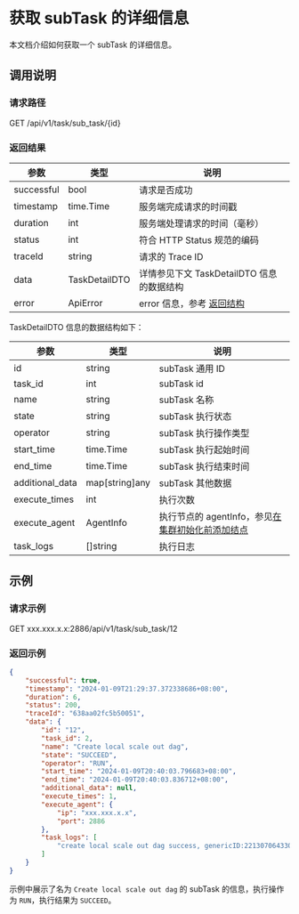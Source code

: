 # 获取 subTask 的详细信息

本文档介绍如何获取一个 subTask 的详细信息。

## 调用说明

### 请求路径

GET /api/v1/task/sub_task/{id}

### 返回结果

| 参数 | 类型 | 说明 |
| --- | --- | --- |
| successful | bool | 请求是否成功 |
| timestamp | time.Time | 服务端完成请求的时间戳 |
| duration | int | 服务端处理请求的时间（毫秒） |
| status | int | 符合 HTTP Status 规范的编码 |
| traceId | string | 请求的 Trace ID |
| data | TaskDetailDTO | 详情参见下文 TaskDetailDTO 信息的数据结构 |
| error | ApiError | error 信息，参考 [返回结构](100.api-call-intro.md) |

TaskDetailDTO 信息的数据结构如下：

| 参数 | 类型 | 说明 |
| --- | --- | --- |
| id | string | subTask 通用 ID |
| task_id | int | subTask id |
| name | string | subTask 名称 |
| state | string | subTask 执行状态 |
| operator | string | subTask 执行操作类型 |
| start_time | time.Time | subTask 执行起始时间 |
| end_time | time.Time | subTask 执行结束时间 |
| additional_data | map[string]any | subTask 其他数据 |
| execute_times | int | 执行次数 |
| execute_agent | AgentInfo | 执行节点的 agentInfo，参见[在集群初始化前添加结点](300.add-new-node.md) |
| task_logs | []string | 执行日志 |

## 示例

### 请求示例

GET xxx.xxx.x.x:2886/api/v1/task/sub_task/12

### 返回示例

```json
{
    "successful": true,
    "timestamp": "2024-01-09T21:29:37.372338686+08:00",
    "duration": 6,
    "status": 200,
    "traceId": "638aa02fc5b50051",
    "data": {
        "id": "12",
        "task_id": 2,
        "name": "Create local scale out dag",
        "state": "SUCCEED",
        "operator": "RUN",
        "start_time": "2024-01-09T20:40:03.796683+08:00",
        "end_time": "2024-01-09T20:40:03.836712+08:00",
        "additional_data": null,
        "execute_times": 1,
        "execute_agent": {
            "ip": "xxx.xxx.x.x",
            "port": 2886
        },
        "task_logs": [
            "create local scale out dag success, genericID:22130706433028869"
        ]
    }
}
```

示例中展示了名为 `Create local scale out dag` 的 subTask 的信息，执行操作为 `RUN`，执行结果为 `SUCCEED`。
